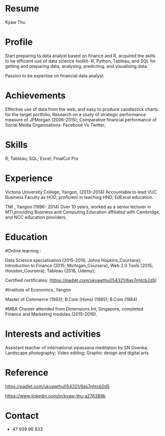 # Resume
Kyaw Thu

# Profile
Start preparing to data analyst based on finance and R, acquired the skills to be efficient use of data science toolkit- R, Python, Tableau, and SQL for getting and preparing data, analysing, predicting, and visualising data.

Passion to be expertise on financial data analyst.

# Achievements

Effective use of data from the web, and easy to produce candlestick charts for the target portfolio; 
Research on a study of strategic performance measure of JPMorgan (2006-2015);
Comparative financial performance of Social Media Organisations: Facebook Vs Twitter;

# Skills

R;     Tableau;     SQL;     Excel;   FinalCut Pro


# Experience

Victoria University College, Yangon, (2013–2014)
    Accountable to lead VUC Business Faculty as HOD, proficient 
    in teaching HND, EdExcel education.
    
TMI , Yangon (1996- 2014)
    Over 10 years, worked as a senior lecturer in MTI,providing Business and Computing Education affiliated with Cambridge,
    and NCC education providers.
    
# Education
#Online learning : 

Data Science specialisation (2015-2016; Johns Hopkins_Coursera);
Introduction to Finance (2015; Michigan_Coursera);
Web 2.0 Tools (2015; Houston_Coursera);
Tableau (2016, Udemy);

Certified certificates: (https://padlet.com/ukyawthu054321/6as7nhtcb2d5)

#Institute of Economics, Yangon

Master of Commerce (1993);
B.Com (Hons) (1985);
B.Com (1984)

#MBA Chester
attended from Dimensions Int, Singapore, completed Finance and Marketing modules (2015-2016).

# Interests and activities

Assistant teacher of international vipassana meditation by SN Goenka;
Landscape photography;
Video editing;
Graphic design and digital arts

# Reference
https://padlet.com/ukyawthu054321/6as7nhtcb2d5

https://www.linkedin.com/in/kyaw-thu-a276389b

# Contact
+ 47 939 96 833

